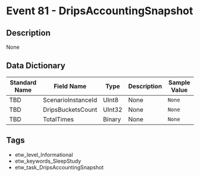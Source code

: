 # Event 81 - DripsAccountingSnapshot

## Description
None

## Data Dictionary
|Standard Name|Field Name|Type|Description|Sample Value|
|---|---|---|---|---|
|TBD|ScenarioInstanceId|UInt8|None|`None`|
|TBD|DripsBucketsCount|UInt32|None|`None`|
|TBD|TotalTimes|Binary|None|`None`|

## Tags
* etw_level_Informational
* etw_keywords_SleepStudy
* etw_task_DripsAccountingSnapshot